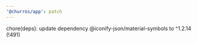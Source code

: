```yaml
---
'@churros/app': patch
---
```


chore(deps): update dependency @iconify-json/material-symbols to ^1.2.14  (!491)
